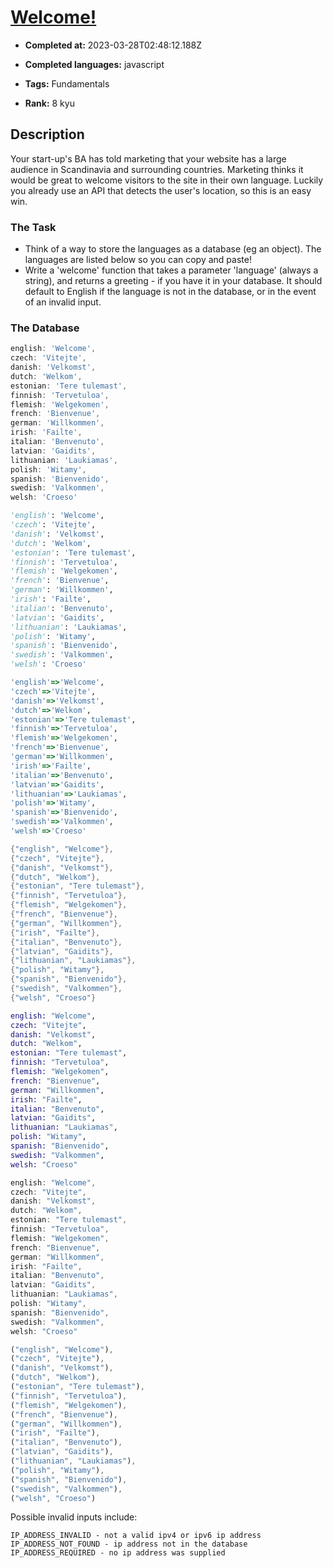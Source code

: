 # [Welcome!](https://www.codewars.com/kata/577ff15ad648a14b780000e7)

- **Completed at:** 2023-03-28T02:48:12.188Z

- **Completed languages:** javascript

- **Tags:** Fundamentals

- **Rank:** 8 kyu

## Description

Your start-up's BA has told marketing that your website has a large audience in Scandinavia and surrounding countries. Marketing thinks it would be great to welcome visitors to the site in their own language. Luckily you already use an API that detects the user's location, so this is an easy win. 

### The Task
- Think of a way to store the languages as a database (eg an object). The languages are listed below so you can copy and paste!
- Write a 'welcome' function that takes a parameter 'language' (always a string), and returns a greeting - if you have it in your database. It should default to English if the language is not in the database, or in the event of an invalid input.

### The Database

```javascript
english: 'Welcome',
czech: 'Vitejte',
danish: 'Velkomst',
dutch: 'Welkom',
estonian: 'Tere tulemast',
finnish: 'Tervetuloa',
flemish: 'Welgekomen',
french: 'Bienvenue',
german: 'Willkommen',
irish: 'Failte',
italian: 'Benvenuto',
latvian: 'Gaidits',
lithuanian: 'Laukiamas',
polish: 'Witamy',
spanish: 'Bienvenido',
swedish: 'Valkommen',
welsh: 'Croeso'
```
```python
'english': 'Welcome',
'czech': 'Vitejte',
'danish': 'Velkomst',
'dutch': 'Welkom',
'estonian': 'Tere tulemast',
'finnish': 'Tervetuloa',
'flemish': 'Welgekomen',
'french': 'Bienvenue',
'german': 'Willkommen',
'irish': 'Failte',
'italian': 'Benvenuto',
'latvian': 'Gaidits',
'lithuanian': 'Laukiamas',
'polish': 'Witamy',
'spanish': 'Bienvenido',
'swedish': 'Valkommen',
'welsh': 'Croeso'
```
```ruby
'english'=>'Welcome',
'czech'=>'Vitejte',
'danish'=>'Velkomst',
'dutch'=>'Welkom',
'estonian'=>'Tere tulemast',
'finnish'=>'Tervetuloa',
'flemish'=>'Welgekomen',
'french'=>'Bienvenue',
'german'=>'Willkommen',
'irish'=>'Failte',
'italian'=>'Benvenuto',
'latvian'=>'Gaidits',
'lithuanian'=>'Laukiamas',
'polish'=>'Witamy',
'spanish'=>'Bienvenido',
'swedish'=>'Valkommen',
'welsh'=>'Croeso'
```
```csharp
{"english", "Welcome"},
{"czech", "Vitejte"},
{"danish", "Velkomst"},
{"dutch", "Welkom"},
{"estonian", "Tere tulemast"},
{"finnish", "Tervetuloa"},
{"flemish", "Welgekomen"},
{"french", "Bienvenue"},
{"german", "Willkommen"},
{"irish", "Failte"},
{"italian", "Benvenuto"},
{"latvian", "Gaidits"},
{"lithuanian", "Laukiamas"},
{"polish", "Witamy"},
{"spanish", "Bienvenido"},
{"swedish", "Valkommen"},
{"welsh", "Croeso"}
```
```elixir
english: "Welcome",
czech: "Vitejte",
danish: "Velkomst",
dutch: "Welkom",
estonian: "Tere tulemast",
finnish: "Tervetuloa",
flemish: "Welgekomen",
french: "Bienvenue",
german: "Willkommen",
irish: "Failte",
italian: "Benvenuto",
latvian: "Gaidits",
lithuanian: "Laukiamas",
polish: "Witamy",
spanish: "Bienvenido",
swedish: "Valkommen",
welsh: "Croeso"
```
``` java
english: "Welcome",
czech: "Vitejte",
danish: "Velkomst",
dutch: "Welkom",
estonian: "Tere tulemast",
finnish: "Tervetuloa",
flemish: "Welgekomen",
french: "Bienvenue",
german: "Willkommen",
irish: "Failte",
italian: "Benvenuto",
latvian: "Gaidits",
lithuanian: "Laukiamas",
polish: "Witamy",
spanish: "Bienvenido",
swedish: "Valkommen",
welsh: "Croeso"
```
```rust
("english", "Welcome"),
("czech", "Vitejte"),
("danish", "Velkomst"),
("dutch", "Welkom"),
("estonian", "Tere tulemast"),
("finnish", "Tervetuloa"),
("flemish", "Welgekomen"),
("french", "Bienvenue"),
("german", "Willkommen"),
("irish", "Failte"),
("italian", "Benvenuto"),
("latvian", "Gaidits"),
("lithuanian", "Laukiamas"),
("polish", "Witamy"),
("spanish", "Bienvenido"),
("swedish", "Valkommen"),
("welsh", "Croeso")
```


Possible invalid inputs include:
~~~~
IP_ADDRESS_INVALID - not a valid ipv4 or ipv6 ip address
IP_ADDRESS_NOT_FOUND - ip address not in the database
IP_ADDRESS_REQUIRED - no ip address was supplied
~~~~
